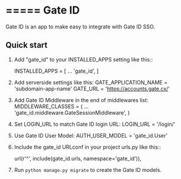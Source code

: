 =====
Gate ID
=====

Gate ID is an app to make easy to integrate with Gate ID SSO.

Quick start
-----------

1. Add "gate_id" to your INSTALLED_APPS setting like this::

    INSTALLED_APPS = [
        ...
        'gate_id',
    ]

2. Add serverside settings like this:
    GATE_APPLICATION_NAME = 'subdomain-app-name'
    GATE_URL = 'https://accounts.gate.cx/'

3. Add Gate ID Middleware in the end of middlewares list:
    MIDDLEWARE_CLASSES = (
        ...
        'gate_id.middleware.GateSessionMiddleware',
    )
4. Set LOGIN_URL to match Gate ID login URL:
    LOGIN_URL = '/login/'

5. Use Gate ID User Model:
    AUTH_USER_MODEL = 'gate_id.User'

6. Include the gate_id URLconf in your project urls.py like this::

    url(r'^', include(gate_id.urls, namespace='gate_id')),

7. Run `python manage.py migrate` to create the Gate ID models.
